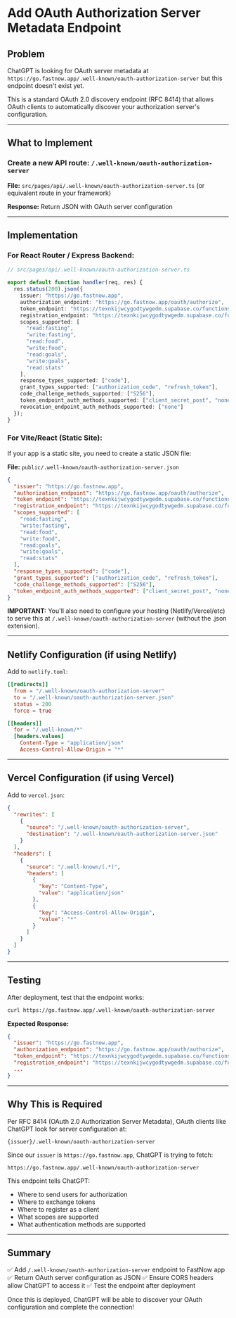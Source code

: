 # Add OAuth Authorization Server Metadata Endpoint

## Problem
ChatGPT is looking for OAuth server metadata at `https://go.fastnow.app/.well-known/oauth-authorization-server` but this endpoint doesn't exist yet.

This is a standard OAuth 2.0 discovery endpoint (RFC 8414) that allows OAuth clients to automatically discover your authorization server's configuration.

---

## What to Implement

### Create a new API route: `/.well-known/oauth-authorization-server`

**File:** `src/pages/api/.well-known/oauth-authorization-server.ts` (or equivalent route in your framework)

**Response:** Return JSON with OAuth server configuration

---

## Implementation

### For React Router / Express Backend:

```typescript
// src/pages/api/.well-known/oauth-authorization-server.ts

export default function handler(req, res) {
  res.status(200).json({
    issuer: "https://go.fastnow.app",
    authorization_endpoint: "https://go.fastnow.app/oauth/authorize",
    token_endpoint: "https://texnkijwcygodtywgedm.supabase.co/functions/v1/oauth-token",
    registration_endpoint: "https://texnkijwcygodtywgedm.supabase.co/functions/v1/oauth-register",
    scopes_supported: [
      "read:fasting",
      "write:fasting",
      "read:food",
      "write:food",
      "read:goals",
      "write:goals",
      "read:stats"
    ],
    response_types_supported: ["code"],
    grant_types_supported: ["authorization_code", "refresh_token"],
    code_challenge_methods_supported: ["S256"],
    token_endpoint_auth_methods_supported: ["client_secret_post", "none"],
    revocation_endpoint_auth_methods_supported: ["none"]
  });
}
```

### For Vite/React (Static Site):

If your app is a static site, you need to create a static JSON file:

**File:** `public/.well-known/oauth-authorization-server.json`

```json
{
  "issuer": "https://go.fastnow.app",
  "authorization_endpoint": "https://go.fastnow.app/oauth/authorize",
  "token_endpoint": "https://texnkijwcygodtywgedm.supabase.co/functions/v1/oauth-token",
  "registration_endpoint": "https://texnkijwcygodtywgedm.supabase.co/functions/v1/oauth-register",
  "scopes_supported": [
    "read:fasting",
    "write:fasting",
    "read:food",
    "write:food",
    "read:goals",
    "write:goals",
    "read:stats"
  ],
  "response_types_supported": ["code"],
  "grant_types_supported": ["authorization_code", "refresh_token"],
  "code_challenge_methods_supported": ["S256"],
  "token_endpoint_auth_methods_supported": ["client_secret_post", "none"]
}
```

**IMPORTANT:** You'll also need to configure your hosting (Netlify/Vercel/etc) to serve this at `/.well-known/oauth-authorization-server` (without the .json extension).

---

## Netlify Configuration (if using Netlify)

Add to `netlify.toml`:

```toml
[[redirects]]
  from = "/.well-known/oauth-authorization-server"
  to = "/.well-known/oauth-authorization-server.json"
  status = 200
  force = true

[[headers]]
  for = "/.well-known/*"
  [headers.values]
    Content-Type = "application/json"
    Access-Control-Allow-Origin = "*"
```

---

## Vercel Configuration (if using Vercel)

Add to `vercel.json`:

```json
{
  "rewrites": [
    {
      "source": "/.well-known/oauth-authorization-server",
      "destination": "/.well-known/oauth-authorization-server.json"
    }
  ],
  "headers": [
    {
      "source": "/.well-known/(.*)",
      "headers": [
        {
          "key": "Content-Type",
          "value": "application/json"
        },
        {
          "key": "Access-Control-Allow-Origin",
          "value": "*"
        }
      ]
    }
  ]
}
```

---

## Testing

After deployment, test that the endpoint works:

```bash
curl https://go.fastnow.app/.well-known/oauth-authorization-server
```

**Expected Response:**
```json
{
  "issuer": "https://go.fastnow.app",
  "authorization_endpoint": "https://go.fastnow.app/oauth/authorize",
  "token_endpoint": "https://texnkijwcygodtywgedm.supabase.co/functions/v1/oauth-token",
  "registration_endpoint": "https://texnkijwcygodtywgedm.supabase.co/functions/v1/oauth-register",
  ...
}
```

---

## Why This is Required

Per RFC 8414 (OAuth 2.0 Authorization Server Metadata), OAuth clients like ChatGPT look for server configuration at:

```
{issuer}/.well-known/oauth-authorization-server
```

Since our `issuer` is `https://go.fastnow.app`, ChatGPT is trying to fetch:

```
https://go.fastnow.app/.well-known/oauth-authorization-server
```

This endpoint tells ChatGPT:
- Where to send users for authorization
- Where to exchange tokens
- Where to register as a client
- What scopes are supported
- What authentication methods are supported

---

## Summary

✅ Add `/.well-known/oauth-authorization-server` endpoint to FastNow app
✅ Return OAuth server configuration as JSON
✅ Ensure CORS headers allow ChatGPT to access it
✅ Test the endpoint after deployment

Once this is deployed, ChatGPT will be able to discover your OAuth configuration and complete the connection!

